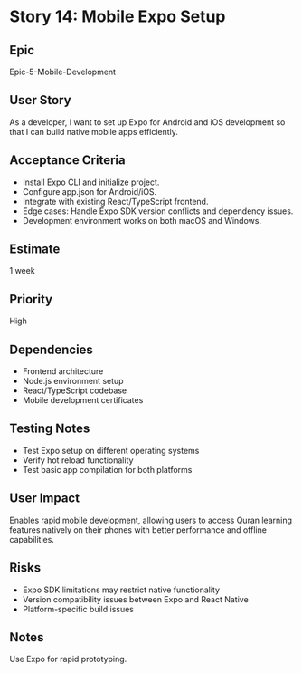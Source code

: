 # Story 14: Mobile Expo Setup

## Epic
Epic-5-Mobile-Development

## User Story
As a developer, I want to set up Expo for Android and iOS development so that I can build native mobile apps efficiently.

## Acceptance Criteria
- Install Expo CLI and initialize project.
- Configure app.json for Android/iOS.
- Integrate with existing React/TypeScript frontend.
- Edge cases: Handle Expo SDK version conflicts and dependency issues.
- Development environment works on both macOS and Windows.

## Estimate
1 week

## Priority
High

## Dependencies
- Frontend architecture
- Node.js environment setup
- React/TypeScript codebase
- Mobile development certificates

## Testing Notes
- Test Expo setup on different operating systems
- Verify hot reload functionality
- Test basic app compilation for both platforms

## User Impact
Enables rapid mobile development, allowing users to access Quran learning features natively on their phones with better performance and offline capabilities.

## Risks
- Expo SDK limitations may restrict native functionality
- Version compatibility issues between Expo and React Native
- Platform-specific build issues

## Notes
Use Expo for rapid prototyping.
